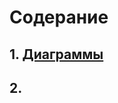# Содерание

## 1.  [Диаграммы](https://github.com/ShvedAlexander/TRTPO-Project/blob/master/Documentation/Diagrams/Diagrams.md)

## 2. 
